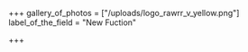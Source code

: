 +++
gallery_of_photos = ["/uploads/logo_rawrr_v_yellow.png"]
label_of_the_field = "New Fuction"

+++
